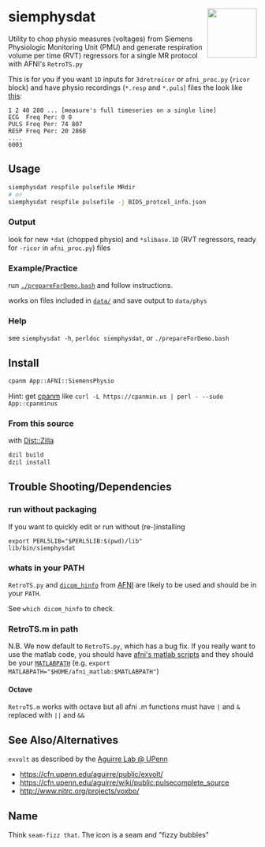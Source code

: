 # siemphysdat <img height=100 widht=100 align=right src=https://raw.githubusercontent.com/LabNeuroCogDevel/siemphysdat/master/icon.png>

Utility to chop physio measures (voltages) from Siemens Physiologic Monitoring Unit (PMU) and generate respiration volume per time (RVT) regressors for a single MR protocol with AFNI's `RetroTS.py`

This is for you if you want  `1D` inputs for `3dretroicor` or `afni_proc.py` (`ricor` block) and have physio recordings (`*.resp` and `*.puls`) files the look like [this](data/wpc4951_10824_20111108_110811.puls):

```
1 2 40 280 ... [measure's full timeseries on a single line]
ECG  Freq Per: 0 0
PULS Freq Per: 74 807
RESP Freq Per: 20 2860
....
6003
```


## Usage

```bash
siemphysdat respfile pulsefile MRdir
# or
siemphysdat respfile pulsefile -j BIDS_protcol_info.json
```
### Output
look for new `*dat` (chopped physio) and `*slibase.1D` (RVT regressors, ready for `-ricor` in `afni_proc.py`) files

### Example/Practice
run [`./prepareForDemo.bash`](prepareForDemo.bash) and follow instructions.

works on files included in [`data/`](data/) and save output to `data/phys`

### Help
see `siemphysdat -h`, `perldoc siemphysdat`, or `./prepareForDemo.bash` 


## Install

```bash
cpanm App::AFNI::SiemensPhysio
```

Hint: get [cpanm](http://search.cpan.org/~miyagawa/App-cpanminus-1.7019/lib/App/cpanminus.pm) like `curl -L https://cpanmin.us | perl - --sudo App::cpanminus`

### From this source
with [Dist::Zilla](http://dzil.org/)
```bash
dzil build
dzil install
```


## Trouble Shooting/Dependencies
### run without packaging
If you want to quickly edit or run without (re-)installing

```
export PERL5LIB="$PERL5LIB:$(pwd)/lib"
lib/bin/siemphysdat
```

### whats in your PATH
`RetroTS.py` and [`dicom_hinfo`](http://afni.nimh.nih.gov/pub/dist/doc/program_help/dicom_hinfo.html) from [AFNI](http://afni.nimh.nih.gov/afni/download) are likely to be used and should be in your `PATH`.

See `which dicom_hinfo` to check.
### RetroTS.m in path
N.B. We now default to `RetroTS.py`, which has a bug fix. If you really want to use the matlab code,
you should have [afni's matlab scripts](http://afni.nimh.nih.gov/afni/download/afnimatlab/releases/latest) and they should be your [`MATLABPATH`](http://www.mathworks.com/help/matlab/ref/path.html) (e.g. `export MATLABPATH="$HOME/afni_matlab:$MATLABPATH"`)

#### Octave
`RetroTS.m` works with octave but all afni .m functions must have `|` and `&` replaced with `||` and `&&`


## See Also/Alternatives
`exvolt` as described by the [Aguirre Lab @ UPenn](https://cfn.upenn.edu/aguirre/wiki/public:pulse-oximetry_during_fmri_scanning)
 * https://cfn.upenn.edu/aguirre/public/exvolt/
 * https://cfn.upenn.edu/aguirre/wiki/public:pulsecomplete_source
 * http://www.nitrc.org/projects/voxbo/

## Name
Think `seam-fizz that`. The icon is a seam and "fizzy bubbles"

